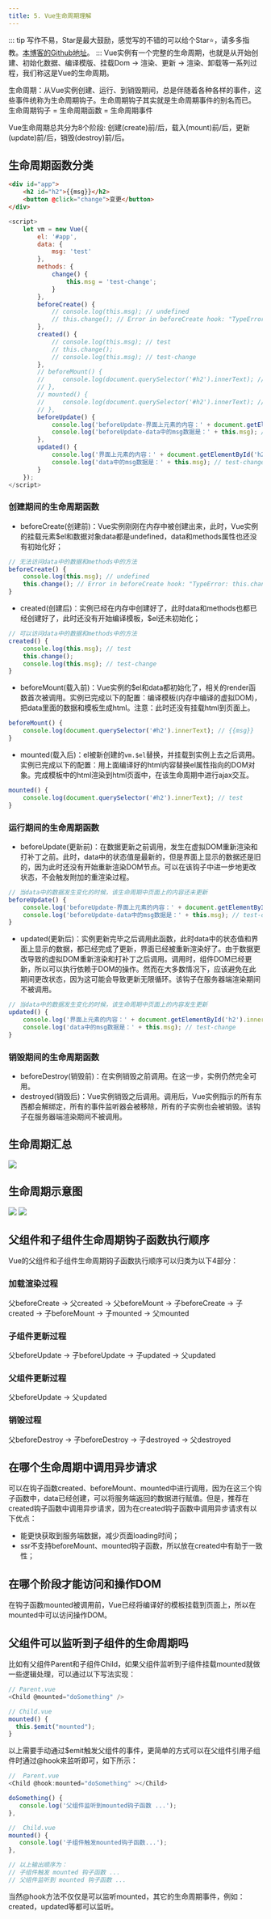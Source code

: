 ```yaml
---
title: 5. Vue生命周期理解
---
```

::: tip
写作不易，Star是最大鼓励，感觉写的不错的可以给个Star⭐，请多多指教。[本博客的Github地址](https://github.com/liujie2019/VuePress-Blog)。
:::
Vue实例有一个完整的生命周期，也就是从开始创建、初始化数据、编译模版、挂载Dom -> 渲染、更新 -> 渲染、卸载等一系列过程，我们称这是Vue的生命周期。

生命周期：从Vue实例创建、运行、到销毁期间，总是伴随着各种各样的事件，这些事件统称为生命周期钩子。生命周期钩子其实就是生命周期事件的别名而已。
生命周期钩子 = 生命周期函数 = 生命周期事件

Vue生命周期总共分为8个阶段: 创建(create)前/后，载入(mount)前/后，更新(update)前/后，销毁(destroy)前/后。
## 生命周期函数分类
```html
<div id="app">
    <h2 id="h2">{{msg}}</h2>
    <button @click="change">变更</button>
</div>
```
```js
<script>
    let vm = new Vue({
        el: '#app',
        data: {
            msg: 'test'
        },
        methods: {
            change() {
                this.msg = 'test-change';
            }
        },
        beforeCreate() {
            // console.log(this.msg); // undefined
            // this.change(); // Error in beforeCreate hook: "TypeError: this.change is not a function"
        },
        created() {
            // console.log(this.msg); // test
            // this.change();
            // console.log(this.msg); // test-change
        },
        // beforeMount() {
        //     console.log(document.querySelector('#h2').innerText); // {{msg}}
        // },
        // mounted() {
        //     console.log(document.querySelector('#h2').innerText); // test
        // },
        beforeUpdate() {
            console.log('beforeUpdate-界面上元素的内容：' + document.getElementById('h2').innerText); // test
            console.log('beforeUpdate-data中的msg数据是：' + this.msg); // test-change
        },
        updated() {
            console.log('界面上元素的内容：' + document.getElementById('h2').innerText); // test-change
            console.log('data中的msg数据是：' + this.msg); // test-change
        }
    });
</script>
```
### 创建期间的生命周期函数
* beforeCreate(创建前)：Vue实例刚刚在内存中被创建出来，此时，Vue实例的挂载元素$el和数据对象data都是undefined，data和methods属性也还没有初始化好；
```js
// 无法访问data中的数据和methods中的方法
beforeCreate() {
    console.log(this.msg); // undefined
    this.change(); // Error in beforeCreate hook: "TypeError: this.change is not a function"
}
```
* created(创建后)：实例已经在内存中创建好了，此时data和methods也都已经创建好了，此时还没有开始编译模板，$el还未初始化；
```js
// 可以访问data中的数据和methods中的方法
created() {
    console.log(this.msg); // test
    this.change();
    console.log(this.msg); // test-change
}
```
* beforeMount(载入前)：Vue实例的$el和data都初始化了，相关的render函数首次被调用。实例已完成以下的配置：编译模板(内存中编译的虚拟DOM)，把data里面的数据和模板生成html。注意：此时还没有挂载html到页面上。
```js
beforeMount() {
    console.log(document.querySelector('#h2').innerText); // {{msg}}
}
```
* mounted(载入后)：el被新创建的`vm.$el`替换，并挂载到实例上去之后调用。实例已完成以下的配置：用上面编译好的html内容替换el属性指向的DOM对象。完成模板中的html渲染到html页面中，在该生命周期中进行ajax交互。
```js
mounted() {
    console.log(document.querySelector('#h2').innerText); // test
}
```
### 运行期间的生命周期函数
* beforeUpdate(更新前)：在数据更新之前调用，发生在虚拟DOM重新渲染和打补丁之前。此时，data中的状态值是最新的，但是界面上显示的数据还是旧的，因为此时还没有开始重新渲染DOM节点。可以在该钩子中进一步地更改状态，不会触发附加的重渲染过程。
```js
// 当data中的数据发生变化的时候，该生命周期中页面上的内容还未更新
beforeUpdate() {
    console.log('beforeUpdate-界面上元素的内容：' + document.getElementById('h2').innerText); // test
    console.log('beforeUpdate-data中的msg数据是：' + this.msg); // test-change
}
```
* updated(更新后)：实例更新完毕之后调用此函数，此时data中的状态值和界面上显示的数据，都已经完成了更新，界面已经被重新渲染好了。由于数据更改导致的虚拟DOM重新渲染和打补丁之后调用。调用时，组件DOM已经更新，所以可以执行依赖于DOM的操作。然而在大多数情况下，应该避免在此期间更改状态，因为这可能会导致更新无限循环。该钩子在服务器端渲染期间不被调用。
```js
// 当data中的数据发生变化的时候，该生命周期中页面上的内容发生更新
updated() {
    console.log('界面上元素的内容：' + document.getElementById('h2').innerText); // test-change
    console.log('data中的msg数据是：' + this.msg); // test-change
}
```
### 销毁期间的生命周期函数
* beforeDestroy(销毁前)：在实例销毁之前调用。在这一步，实例仍然完全可用。
* destroyed(销毁后)：Vue实例销毁之后调用。调用后，Vue实例指示的所有东西都会解绑定，所有的事件监听器会被移除，所有的子实例也会被销毁。该钩子在服务器端渲染期间不被调用。

## 生命周期汇总
![](./assets/Vue-life2.png)

## 生命周期示意图
![](./assets/Vue-life3.png)
![](./assets/Vue-life.png)

## 父组件和子组件生命周期钩子函数执行顺序
Vue的父组件和子组件生命周期钩子函数执行顺序可以归类为以下4部分：
### 加载渲染过程
父beforeCreate -> 父created -> 父beforeMount -> 子beforeCreate -> 子created -> 子beforeMount -> 子mounted -> 父mounted

### 子组件更新过程
父beforeUpdate -> 子beforeUpdate -> 子updated -> 父updated

### 父组件更新过程
父beforeUpdate -> 父updated

### 销毁过程
父beforeDestroy -> 子beforeDestroy -> 子destroyed -> 父destroyed

## 在哪个生命周期中调用异步请求
可以在钩子函数created、beforeMount、mounted中进行调用，因为在这三个钩子函数中，data已经创建，可以将服务端返回的数据进行赋值。但是，推荐在created钩子函数中调用异步请求，因为在created钩子函数中调用异步请求有以下优点：

* 能更快获取到服务端数据，减少页面loading时间；
* ssr不支持beforeMount、mounted钩子函数，所以放在created中有助于一致性；

## 在哪个阶段才能访问和操作DOM
在钩子函数mounted被调用前，Vue已经将编译好的模板挂载到页面上，所以在mounted中可以访问操作DOM。

## 父组件可以监听到子组件的生命周期吗
比如有父组件Parent和子组件Child，如果父组件监听到子组件挂载mounted就做一些逻辑处理，可以通过以下写法实现：
```js
// Parent.vue
<Child @mounted="doSomething" />

// Child.vue
mounted() {
  this.$emit("mounted");
}
```
以上需要手动通过$emit触发父组件的事件，更简单的方式可以在父组件引用子组件时通过@hook来监听即可，如下所示：
```js
//  Parent.vue
<Child @hook:mounted="doSomething" ></Child>

doSomething() {
   console.log('父组件监听到mounted钩子函数 ...');
},

//  Child.vue
mounted() {
   console.log('子组件触发mounted钩子函数...');
},

// 以上输出顺序为：
// 子组件触发 mounted 钩子函数 ...
// 父组件监听到 mounted 钩子函数 ...
```
当然@hook方法不仅仅是可以监听mounted，其它的生命周期事件，例如：created，updated等都可以监听。